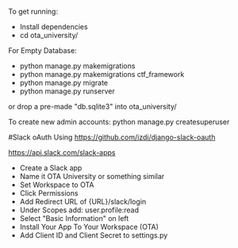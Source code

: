 To get running:

- Install dependencies
- cd ota_university/

For Empty Database:
- python manage.py makemigrations
- python manage.py makemigrations ctf_framework
- python manage.py migrate
- python manage.py runserver

or drop a pre-made "db.sqlite3" into ota_university/



To create new admin accounts:
python manage.py createsuperuser

#Slack oAuth
Using https://github.com/izdi/django-slack-oauth

https://api.slack.com/slack-apps
- Create a Slack app
- Name it OTA University or something similar
- Set Workspace to OTA
- Click Permissions
- Add Redirect URL of {URL}/slack/login
- Under Scopes add: user.profile:read
- Select "Basic Information" on left
- Install Your App To Your Workspace (OTA)
- Add Client ID and Client Secret to settings.py


